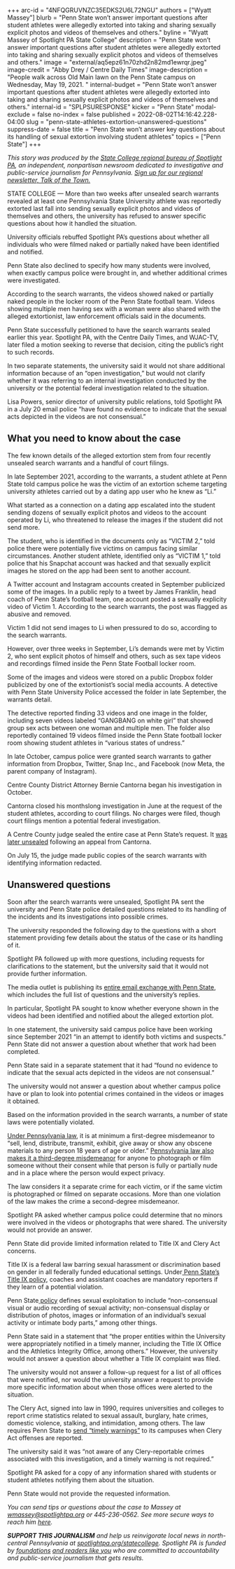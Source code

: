 +++
arc-id = "4NFQGRUVNZC35EDKS2U6L72NGU"
authors = ["Wyatt Massey"]
blurb = "Penn State won’t answer important questions after student athletes were allegedly extorted into taking and sharing sexually explicit photos and videos of themselves and others."
byline = "Wyatt Massey of Spotlight PA State College"
description = "Penn State won’t answer important questions after student athletes were allegedly extorted into taking and sharing sexually explicit photos and videos of themselves and others."
image = "external/aq5epz61n70zhd2n82md1ewrqr.jpeg"
image-credit = "Abby Drey / Centre Daily Times"
image-description = "People walk across Old Main lawn on the Penn State campus on Wednesday, May 19, 2021.  "
internal-budget = "Penn State won’t answer important questions after student athletes were allegedly extorted into taking and sharing sexually explicit photos and videos of themselves and others."
internal-id = "SPLPSURESPONSE"
kicker = "Penn State"
modal-exclude = false
no-index = false
published = 2022-08-02T14:16:42.228-04:00
slug = "penn-state-athletes-extortion-unanswered-questions"
suppress-date = false
title = "Penn State won’t answer key questions about its handling of sexual extortion involving student athletes"
topics = ["Penn State"]
+++

<i>This story was produced by the </i><a href="https://www.spotlightpa.org/statecollege"><i>State College regional bureau of Spotlight PA</i></a><i>, an independent, nonpartisan newsroom dedicated to investigative and public-service journalism for Pennsylvania. </i><a href="https://www.spotlightpa.org/newsletters/talkofthetown"><i>Sign up for our regional newsletter, Talk of the Town.</i></a>

STATE COLLEGE — More than two weeks after unsealed search warrants revealed at least one Pennsylvania State University athlete was reportedly extorted last fall into sending sexually explicit photos and videos of themselves and others, the university has refused to answer specific questions about how it handled the situation.

University officials rebuffed Spotlight PA’s questions about whether all individuals who were filmed naked or partially naked have been identified and notified.

Penn State also declined to specify how many students were involved, when exactly campus police were brought in, and whether additional crimes were investigated.

<script src="https://www.spotlightpa.org/embed.js" async></script><div data-spl-embed-version="1" data-spl-src="https://www.spotlightpa.org/embeds/tips/?tip_text=Do%20you%20have%20information%20relating%20to%20this%20case%20that%20we%20should%20investigate%3F%20Tell%20us%20now.&form_name=statecollege-embed"></div>

According to the search warrants, the videos showed naked or partially naked people in the locker room of the Penn State football team. Videos showing multiple men having sex with a woman were also shared with the alleged extortionist, law enforcement officials said in the documents.

Penn State successfully petitioned to have the search warrants sealed earlier this year. Spotlight PA, with the Centre Daily Times, and WJAC-TV, later filed a motion seeking to reverse that decision, citing the public’s right to such records.

In two separate statements, the university said it would not share additional information because of an “open investigation,” but would not clarify whether it was referring to an internal investigation conducted by the university or the potential federal investigation related to the situation.

Lisa Powers, senior director of university public relations, told Spotlight PA in a July 20 email police “have found no evidence to indicate that the sexual acts depicted in the videos are not consensual.”

## What you need to know about the case

The few known details of the alleged extortion stem from four recently unsealed search warrants and a handful of court filings.

In late September 2021, according to the warrants, a student athlete at Penn State told campus police he was the victim of an extortion scheme targeting university athletes carried out by a dating app user who he knew as “Li.”

What started as a connection on a dating app escalated into the student sending dozens of sexually explicit photos and videos to the account operated by Li, who threatened to release the images if the student did not send more.

The student, who is identified in the documents only as “VICTIM 2,” told police there were potentially five victims on campus facing similar circumstances. Another student athlete, identified only as “VICTIM 1,” told police that his Snapchat account was hacked and that sexually explicit images he stored on the app had been sent to another account.

A Twitter account and Instagram accounts created in September publicized some of the images. In a public reply to a tweet by James Franklin, head coach of Penn State’s football team, one account posted a sexually explicity video of Victim 1. According to the search warrants, the post was flagged as abusive and removed.

Victim 1 did not send images to Li when pressured to do so, according to the search warrants.

However, over three weeks in September, Li’s demands were met by Victim 2, who sent explicit photos of himself and others, such as sex tape videos and recordings filmed inside the Penn State Football locker room.

Some of the images and videos were stored on a public Dropbox folder publicized by one of the extortionist’s social media accounts. A detective with Penn State University Police accessed the folder in late September, the warrants detail.

The detective reported finding 33 videos and one image in the folder, including seven videos labeled “GANGBANG on white girl” that showed group sex acts between one woman and multiple men. The folder also reportedly contained 19 videos filmed inside the Penn State football locker room showing student athletes in “various states of undress.”

In late October, campus police were granted search warrants to gather information from Dropbox, Twitter, Snap Inc., and Facebook (now Meta, the parent company of Instagram).

Centre County District Attorney Bernie Cantorna began his investigation in October.

Cantorna closed his monthslong investigation in June at the request of the student athletes, according to court filings. No charges were filed, though court filings mention a potential federal investigation.

A Centre County judge sealed the entire case at Penn State’s request. It <a href="https://www.spotlightpa.org/statecollege/2022/07/centre-county-court-penn-state-search-warrants/">was later unsealed</a> following an appeal from Cantorna.

On July 15, the judge made public copies of the search warrants with identifying information redacted.

## Unanswered questions

Soon after the search warrants were unsealed, Spotlight PA sent the university and Penn State police detailed questions related to its handling of the incidents and its investigations into possible crimes.

The university responded the following day to the questions with a short statement providing few details about the status of the case or its handling of it.

Spotlight PA followed up with more questions, including requests for clarifications to the statement, but the university said that it would not provide further information.

The media outlet is publishing its <a href="https://www.scribd.com/document/585088520/Spotlight-PA-Penn-State-Email-Exchange">entire email exchange with Penn State</a>, which includes the full list of questions and the university’s replies.

In particular, Spotlight PA sought to know whether everyone shown in the videos had been identified and notified about the alleged extortion plot.

In one statement, the university said campus police have been working since September 2021 “in an attempt to identify both victims and suspects.” Penn State did not answer a question about whether that work had been completed.

Penn State said in a separate statement that it had “found no evidence to indicate that the sexual acts depicted in the videos are not consensual.”

The university would not answer a question about whether campus police have or plan to look into potential crimes contained in the videos or images it obtained.

Based on the information provided in the search warrants, a number of state laws were potentially violated.

<a href="https://www.legis.state.pa.us/cfdocs/legis/LI/consCheck.cfm?txtType=HTM&ttl=18&div=0&chpt=59&sctn=3&subsctn=0">Under Pennsylvania law</a>, it is at minimum a first-degree misdemeanor to “sell, lend, distribute, transmit, exhibit, give away or show any obscene materials to any person 18 years of age or older.” <a href="https://www.legis.state.pa.us/cfdocs/legis/li/consCheck.cfm?txtType=HTM&ttl=18&div=00.&chpt=075.&sctn=007.&subsctn=001.">Pennsylvania law also makes it a third-degree misdemeanor</a> for anyone to photograph or film someone without their consent while that person is fully or partially nude and in a place where the person would expect privacy.

The law considers it a separate crime for each victim, or if the same victim is photographed or filmed on separate occasions. More than one violation of the law makes the crime a second-degree misdemeanor.

Spotlight PA asked whether campus police could determine that no minors were involved in the videos or photographs that were shared. The university would not provide an answer.

Penn State did provide limited information related to Title IX and Clery Act concerns.

Title IX is a federal law barring sexual harassment or discrimination based on gender in all federally funded educational settings. Under<a href="https://policy.psu.edu/policies/ad85#"> Penn State’s Title IX policy</a>, coaches and assistant coaches are mandatory reporters if they learn of a potential violation.

Penn State<a href="https://titleix.psu.edu/helpful-definitions/"> policy</a> defines sexual exploitation to include “non-consensual visual or audio recording of sexual activity; non-consensual display or distribution of photos, images or information of an individual’s sexual activity or intimate body parts,” among other things.

Penn State said in a statement that “the proper entities within the University were appropriately notified in a timely manner, including the Title IX Office and the Athletics Integrity Office, among others.” However, the university would not answer a question about whether a Title IX complaint was filed.

The university would not answer a follow-up request for a list of all offices that were notified, nor would the university answer a request to provide more specific information about when those offices were alerted to the situation.

<script src="https://www.spotlightpa.org/embed.js" async></script><div data-spl-embed-version="1" data-spl-src="https://www.spotlightpa.org/embeds/donate/"></div>

The Clery Act, signed into law in 1990, requires universities and colleges to report crime statistics related to sexual assault, burglary, hate crimes, domestic violence, stalking, and intimidation, among others. The law requires Penn State to <a href="https://www.police.psu.edu/clery">send “timely warnings”</a> to its campuses when Clery Act offenses are reported.

The university said it was “not aware of any Clery-reportable crimes associated with this investigation, and a timely warning is not required.”

Spotlight PA asked for a copy of any information shared with students or student athletes notifying them about the situation.

Penn State would not provide the requested information.

<i>You can send tips or questions about the case to Massey at </i><a href="mailto:wmassey@spotlightpa.org" target="_blank"><i>wmassey@spotlightpa.org</i></a><i> or 445-236-0562. See more secure ways to reach him </i><a href="https://www.spotlightpa.org/tips/"><i>here</i></a><i>.</i>

<i><b>SUPPORT THIS JOURNALISM</b></i><i> and help us reinvigorate local news in north-central Pennsylvania at </i><a href="https://checkout.fundjournalism.org/memberform?org_id=spotlightpa&campaign=7015G0000013pUYQAY&utm_source=www.spotlightpa.org&utm_medium=statecollege:section&utm_campaign=statecollege:main"><i>spotlightpa.org/statecollege</i></a><i>. Spotlight PA is funded by </i><a href="https://www.spotlightpa.org/support"><i>foundations</i></a><i> </i><a href="https://www.spotlightpa.org/support"><i>and readers like you</i></a><i> who are committed to accountability and public-service journalism that gets results.</i>
